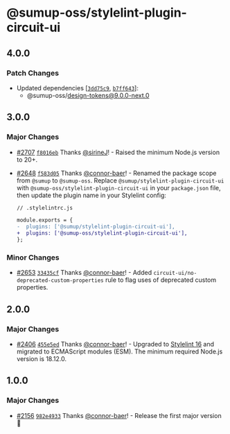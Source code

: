 # @sumup-oss/stylelint-plugin-circuit-ui

## 4.0.0

### Patch Changes

- Updated dependencies [[`3dd75c9`](https://github.com/sumup-oss/circuit-ui/commit/3dd75c9b647eb80d5043c6cac1cbb0d299654f56), [`b7ff643`](https://github.com/sumup-oss/circuit-ui/commit/b7ff643cbb1d190d82a164b5116808546241a528)]:
  - @sumup-oss/design-tokens@9.0.0-next.0

## 3.0.0

### Major Changes

- [#2707](https://github.com/sumup-oss/circuit-ui/pull/2707) [`f8016eb`](https://github.com/sumup-oss/circuit-ui/commit/f8016ebe246005ed415ed9587ecdb76892e981c6) Thanks [@sirineJ](https://github.com/sirineJ)! - Raised the minimum Node.js version to 20+.

- [#2648](https://github.com/sumup-oss/circuit-ui/pull/2648) [`f583d05`](https://github.com/sumup-oss/circuit-ui/commit/f583d05d3af6c2ba68268ffb47b4099cecd89796) Thanks [@connor-baer](https://github.com/connor-baer)! - Renamed the package scope from `@sumup` to `@sumup-oss`. Replace `@sumup/stylelint-plugin-circuit-ui` with `@sumup-oss/stylelint-plugin-circuit-ui` in your `package.json` file, then update the plugin name in your Stylelint config:

  ```diff
  // .stylelintrc.js

  module.exports = {
  -  plugins: ['@sumup/stylelint-plugin-circuit-ui'],
  +  plugins: ['@sumup-oss/stylelint-plugin-circuit-ui'],
  };
  ```

### Minor Changes

- [#2653](https://github.com/sumup-oss/circuit-ui/pull/2653) [`33435cf`](https://github.com/sumup-oss/circuit-ui/commit/33435cf4a1a393bbb28fd0bcb9d63d8a2a6a5a60) Thanks [@connor-baer](https://github.com/connor-baer)! - Added `circuit-ui/no-deprecated-custom-properties` rule to flag uses of deprecated custom properties.

## 2.0.0

### Major Changes

- [#2406](https://github.com/sumup-oss/circuit-ui/pull/2406) [`455e5ed`](https://github.com/sumup-oss/circuit-ui/commit/455e5edf1ae951bbac04c2e523720a6544deb95e) Thanks [@connor-baer](https://github.com/connor-baer)! - Upgraded to [Stylelint 16](https://stylelint.io/migration-guide/to-16/#removed-support-for-nodejs-less-than-18120) and migrated to ECMAScript modules (ESM). The minimum required Node.js version is 18.12.0.

## 1.0.0

### Major Changes

- [#2156](https://github.com/sumup-oss/circuit-ui/pull/2156) [`982e4933`](https://github.com/sumup-oss/circuit-ui/commit/982e493339040b656068e9d1f174fb47b1675af0) Thanks [@connor-baer](https://github.com/connor-baer)! - Release the first major version 🚀
